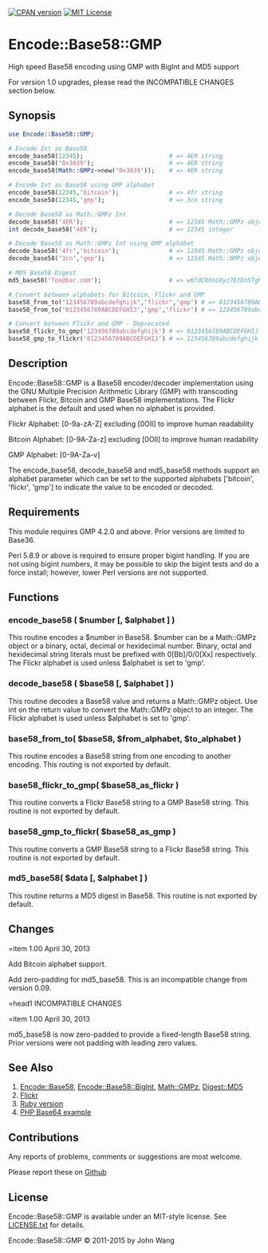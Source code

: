 [![CPAN version](https://badge.fury.io/pl/Encode-Base58-GMP.svg)](https://badge.fury.io/pl/Encode-Base58-GMP)
[![MIT License](https://img.shields.io/badge/license-MIT-blue.svg)](https://raw.githubusercontent.com/grokify/ringcentral-sdk-ruby/master/LICENSE.txt)

Encode::Base58::GMP
===================

High speed Base58 encoding using GMP with BigInt and MD5 support

For version 1.0 upgrades, please read the INCOMPATIBLE CHANGES section below.

## Synopsis

```perl
use Encode::Base58::GMP;

# Encode Int as Base58
encode_base58(12345);                        # => 4ER string
encode_base58('0x3039');                     # => 4ER string
encode_base58(Math::GMPz->new('0x3039'));    # => 4ER string

# Encode Int as Base58 using GMP alphabet
encode_base58(12345,'bitcoin');              # => 4fr string
encode_base58(12345,'gmp');                  # => 3cn string

# Decode Base58 as Math::GMPz Int
decode_base58('4ER');                        # => 12345 Math::GMPz object
int decode_base58('4ER');                    # => 12345 integer

# Decode Base58 as Math::GMPz Int using GMP alphabet
decode_base58('4fr','bitcoin');              # => 12345 Math::GMPz object
decode_base58('3cn','gmp');                  # => 12345 Math::GMPz object

# MD5 Base58 Digest
md5_base58('foo@bar.com');                   # => w6fdCRXnUXyz7EtDn5TgN9

# Convert between alphabets for Bitcoin, Flickr and GMP
base58_from_to('123456789abcdefghijk','flickr','gmp') # => 0123456789ABCDEFGHIJ
base58_from_to('0123456789ABCDEFGHIJ','gmp','flickr') # => 123456789abcdefghijk

# Convert between Flickr and GMP - Deprecated
base58_flickr_to_gmp('123456789abcdefghijk') # => 0123456789ABCDEFGHIJ
base58_gmp_to_flickr('0123456789ABCDEFGHIJ') # => 123456789abcdefghijk
```

## Description

Encode::Base58::GMP is a Base58 encoder/decoder implementation using the GNU
Multiple Precision Arithmetic Library (GMP) with transcoding between
Flickr, Bitcoin and GMP Base58 implementations. The Flickr alphabet is the
default and used when no alphabet is provided.

Flickr Alphabet: [0-9a-zA-Z] excluding [0OIl] to improve human readability

Bitcoin Alphabet: [0-9A-Za-z] excluding [0OIl] to improve human readability

GMP Alphabet: [0-9A-Za-v]

The encode_base58, decode_base58 and md5_base58 methods support an alphabet
parameter which can be set to the supported alphabets ['bitcoin', 'flickr',
'gmp'] to indicate the value to be encoded or decoded.

## Requirements

This module requires GMP 4.2.0 and above. Prior versions are limited to Base36.

Perl 5.8.9 or above is required to ensure proper bigint handling. If you are not
using bigint numbers, it may be possible to skip the bigint tests and do a force
install; however, lower Perl versions are not supported.

## Functions

### encode_base58 ( $number [, $alphabet ] )

This routine encodes a $number in Base58. $number can be a Math::GMPz object
or a binary, octal, decimal or hexidecimal number. Binary, octal and hexidecimal
string literals must be prefixed with 0[Bb]/0/0[Xx] respectively. The Flickr
alphabet is used unless $alphabet is set to 'gmp'.

### decode_base58 ( $base58 [, $alphabet ] )

This routine decodes a Base58 value and returns a Math::GMPz object. Use int
on the return value to convert the Math::GMPz object to an integer.
The Flickr alphabet is used unless $alphabet is set to 'gmp'.

### base58_from_to( $base58, $from_alphabet, $to_alphabet )

This routine encodes a Base58 string from one encoding to another encoding.
This routing is not exported by default.

### base58_flickr_to_gmp( $base58_as_flickr )

This routine converts a Flickr Base58 string to a GMP Base58 string. This
routine is not exported by default.

### base58_gmp_to_flickr( $base58_as_gmp )

This routine converts a GMP Base58 string to a Flickr Base58 string. This
routine is not exported by default.

### md5_base58( $data [, $alphabet ] )

This routine returns a MD5 digest in Base58. This routine is not exported
by default.

## Changes

=item 1.00 April 30, 2013

Add Bitcoin alphabet support.

Add zero-padding for md5_base58. This is an incompatible change from version
0.09.

=head1 INCOMPATIBLE CHANGES

=item 1.00 April 30, 2013

md5_base58 is now zero-padded to provide a fixed-length Base58 string. Prior
versions were not padding with leading zero values.

## See Also

1. [Encode::Base58](https://metacpan.org/pod/Encode::Base58), [Encode::Base58::BigInt](https://metacpan.org/pod/Encode::Base58::BigInt), [Math::GMPz](https://metacpan.org/pod/Math::GMPz), [Digest::MD5](https://metacpan.org/pod/Digest::MD5)
1. [Flickr](http://www.flickr.com/groups/api/discuss/72157616713786392/)
1. [Ruby version](https://rubygems.org/gems/base58_gmp)
1. [PHP Base64 example](http://marcus.bointon.com/archives/92-PHP-Base-62-encoding.html)

## Contributions

Any reports of problems, comments or suggestions are most welcome.

Please report these on [Github](https://github.com/grokify/base58-gmp-perl)

## License

Encode::Base58::GMP is available under an MIT-style license. See [LICENSE.txt](LICENSE.txt) for details.

Encode::Base58::GMP &copy; 2011-2015 by John Wang